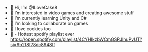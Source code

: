 - 👋 Hi, I’m @ILoveCake8
- 👀 I’m interested in video games and creating awesome stuff 
- 🌱 I’m currently learning Unity and C#
- 💞️ I’m looking to collaborate on games
- 🍪 I love cookies too
- 🍟 - Hottest spotify playlist ever https://open.spotify.com/playlist/4CYHIkzbWCmGSRJIhuPvUT?si=9b2f8f78dc8948ff

<!---
ILoveCake8/ILoveCake8 is a ✨ special ✨ repository because its `README.md` (this file) appears on your GitHub profile.
You can click the Preview link to take a look at your changes.
--->
